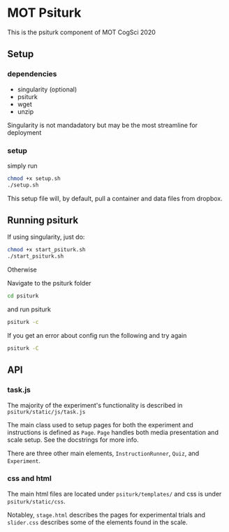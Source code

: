 # MOT Psiturk

This is the psiturk component of MOT CogSci 2020

## Setup

### dependencies

- singularity (optional)
- psiturk
- wget
- unzip

Singularity is not mandadatory but may be the most streamline for deployment

### setup

simply run 

```bash
chmod +x setup.sh
./setup.sh
```

This setup file will, by default, pull a container and data files from dropbox.


## Running psiturk

If using singularity, just do:

```bash
chmod +x start_psiturk.sh
./start_psiturk.sh
```

Otherwise


Navigate to the psiturk folder

```bash
cd psiturk
```

and run psiturk

```bash
psiturk -c
```

If you get an error about config run the following and try again

```bash
psiturk -C
```

## API

### task.js

The majority of the experiment's functionality is described in `psiturk/static/js/task.js` 

The main class used to setup pages for both the experiment and instructions is defined as `Page`.
`Page` handles both media presentation and scale setup. See the docstrings for more info.

There are three other main elements, `InstructionRunner`, `Quiz`, and `Experiment`. 


### css and html

The main html files are located under `psiturk/templates/` and css is under `psiturk/static/css`.

Notabley, `stage.html` describes the pages for experimental trials and `slider.css` describes some of the elements found in the scale. 


